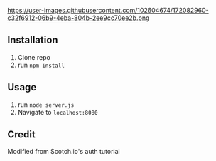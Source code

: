 https://user-images.githubusercontent.com/102604674/172082960-c32f6912-06b9-4eba-804b-2ee9cc70ee2b.png

## Installation

1. Clone repo
2. run `npm install`

## Usage

1. run `node server.js`
2. Navigate to `localhost:8080`

## Credit

Modified from Scotch.io's auth tutorial
